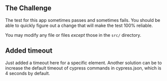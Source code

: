 
## The Challenge

The test for this app sometimes passes and sometimes fails. You should be able to quickly figure out a change that will make the test 100% reliable.

You may modify any file or files *except* those in the `src/` directory.

## Added timeout
Just added a timeout here for a specific element. Another solution can be to increase the default timeout of cypress commands in cypress.json, which is 4 seconds 
by default.